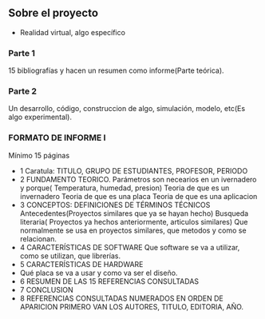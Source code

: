 ## Sobre el proyecto
- Realidad virtual, algo específico
### Parte 1 
15 bibliografías y hacen un resumen como informe(Parte teórica).
### Parte 2
Un desarrollo, código, construccion de algo, simulación, modelo, etc(Es algo experimental).
### FORMATO DE INFORME I
Mínimo 15 páginas
- 1 Caratula: TITULO, GRUPO DE ESTUDIANTES, PROFESOR, PERIODO
- 2 FUNDAMENTO TEORICO.
  Parámetros son necearios en un ivernadero y porque( Temperatura, humedad, presion)
  Teoria de que es un invernadero
  Teoria de que es una placa
  Teoria de que es una aplicacion
- 3 CONCEPTOS: DEFINICIONES DE TÉRMINOS TÉCNICOS
  Antecedentes(Proyectos similares que ya se hayan hecho)
  Busqueda literaria( Proyectos ya hechos anteriormente, articulos similares)
  Que normalmente se usa en proyectos similares, que metodos y como se relacionan.
- 4 CARACTERÍSTICAS DE SOFTWARE
  Que software se va a utilizar, como se utilizan, que librerías.
- 5 CARACTERÍSTICAS DE HARDWARE
- Qué placa se va a usar y como va ser el diseño.
- 6 RESUMEN DE LAS 15 REFERENCIAS CONSULTADAS
- 7 CONCLUSION
- 8 REFERENCIAS CONSULTADAS
  NUMERADOS EN ORDEN DE APARICION
  PRIMERO VAN LOS AUTORES, TITULO, EDITORIA, AÑO.
  
